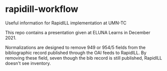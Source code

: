 # rapidill-workflow
Useful information for RapidILL implementation at UMN-TC

This repo contains a presentation given at ELUNA Learns in December 2021. 

Normalizations are designed to remove 949 or 954/5 fields from the bibliographic record published through the OAI feeds to RapidILL. By removing these field, seven though the bib record is still published, RapidILL doesn't see inventory.
